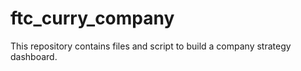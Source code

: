 # ftc_curry_company
This repository contains files and script to build a company strategy dashboard. 

